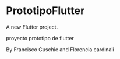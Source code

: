 # PrototipoFlutter

A new Flutter project.

proyecto prototipo de flutter 

By Francisco Cuschie and Florencia cardinali
